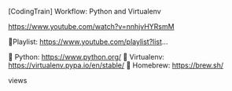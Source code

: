 [CodingTrain] Workflow: Python and Virtualenv

https://www.youtube.com/watch?v=nnhjvHYRsmM



🎥Playlist: https://www.youtube.com/playlist?list...

🔗 Python: https://www.python.org/
🔗 Virtualenv: https://virtualenv.pypa.io/en/stable/
🔗 Homebrew: https://brew.sh/

 views

